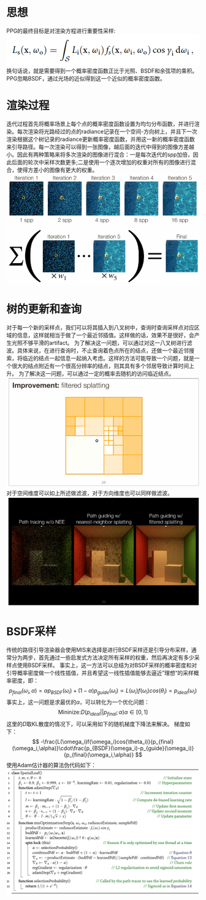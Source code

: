 # 思想
PPG的最终目标是对渲染方程进行重要性采样:
![](论文/Path%20Guiding/pics/1.png)
换句话说，就是需要得到一个概率密度函数正比于光照、BSDF和余弦项的乘积。PPG忽略BSDF，通过光场的近似得到这一个近似的概率密度函数。
# 渲染过程
迭代过程首先将概率场景上每个点的概率密度函数设置为均匀分布函数，并进行渲染。每次渲染将光路经过的点的radiance记录在一个空间-方向树上，并且下一次渲染根据这个树记录的radiance更新概率密度函数，并用这一新的概率密度函数来引导路径。每一次渲染可以得到一张图像，越后面的迭代中得到的图像方差越小。因此有两种策略来将多次渲染的图像进行混合：一是每次迭代的spp加倍，因此后面的轮次中采样次数更多;二是使用一个逐次增加的权重对所有的图像进行混合，使得方差小的图像有更大的权重。
![](论文/Path%20Guiding/pics/2.png)
![](论文/Path%20Guiding/pics/3.png)
# 树的更新和查询
对于每一个新的采样点，我们可以将其插入到八叉树中，查询时查询采样点对应区域的信息，这样就相当于做了一个最近邻插值。这样做的话，效果不是很好，会产生光照不够平滑的artifact。
为了解决这一问题，可以通过对这一八叉树进行滤波。具体来说，在进行查询时，不止查询着色点所在的结点，还做一个最近邻搜索，将临近的结点一起信息一起纳入考虑。这样的方法可能导致一个问题，就是一个很大的结点附近有一个很高分辨率的结点，则其具有多个邻居导致计算时间上升。
为了解决这一问题，可以通过一定的概率去随机的访问临近结点。
![](论文/Path%20Guiding/pics/4.png)
对于空间维度可以如上所述做滤波，对于方向维度也可以同样做滤波。
![](论文/Path%20Guiding/pics/5.png)
# BSDF采样
传统的路径引导渲染器会使用MIS来选择是进行BSDF采样还是引导分布采样，通常分为两步，首先通过一些启发式方法决定所有采样的权重，然后再决定有多少采样点使用BSDF采样。
事实上，这一方法可以总结为对BSDF采样的概率密度和对引导概率密度做一个线性插值，并且希望这一线性插值能够去逼近”理想“的采样概率密度，即：
$$
p_{final}(\omega_i,\alpha)=\alpha p_{BSDF}(\omega_i)+(1-\alpha)p_{guide}(\omega_i)\propto L(\omega_i)f(\omega_i)cos(\theta_i)=p_{ideal}(\omega_i)
$$
事实上，这一问题是求最优的$\alpha$，可以转化为一个优化问题：
$$
\text{Mininize:}D(p_{ideal}||p_{final};\alpha)\alpha\in[0,1]
$$
这里的$D$取KL散度的情况下，可以采用如下的随机梯度下降法来解决。
梯度如下：
$$
-\frac{L(\omega_i)f(\omega_i)cos(\theta_i)}{p_{final}(\omega_i,\alpha)}\cdot\frac{p_{BSDF}(\omega_i)-p_{guide}(\omega_i)}{p_{final}(\omega_i,\alpha)}
$$
使用Adam估计器的算法伪代码如下：
![](论文/Path%20Guiding/pics/6.png)
